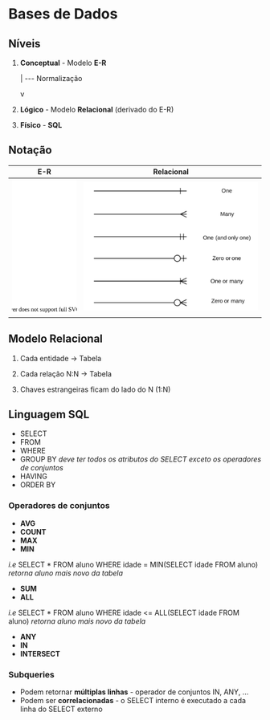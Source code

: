 # Bases de Dados
## Níveis
1. **Conceptual** - Modelo **E-R**

    | --- Normalização

    v

2. **Lógico** - Modelo **Relacional** (derivado do E-R)
3. **Físico** - **SQL**

## Notação
 E-R | Relacional
-----|------------
![](notacao.svg) | ![](notacao_2.png)

## Modelo Relacional

1. Cada entidade -> Tabela

2. Cada relação N:N -> Tabela

3. Chaves estrangeiras ficam do lado do N (1:N)

## Linguagem SQL
- SELECT
- FROM
- WHERE
- GROUP BY
*deve ter todos os atributos do SELECT exceto os operadores de conjuntos*
- HAVING
- ORDER BY

### Operadores de conjuntos
- **AVG** 
- **COUNT** 
- **MAX**
- **MIN**

*i.e* SELECT * FROM aluno WHERE idade = MIN(SELECT idade FROM aluno) *retorna aluno mais novo da tabela*

- **SUM**
- **ALL**

*i.e* SELECT * FROM aluno WHERE idade <= ALL(SELECT idade FROM aluno) *retorna aluno mais novo da tabela*
- **ANY**
- **IN**
- **INTERSECT** 

### Subqueries
- Podem retornar **múltiplas linhas** - operador de conjuntos IN, ANY, ...
- Podem ser **correlacionadas** - o SELECT interno é executado a cada linha do SELECT externo
